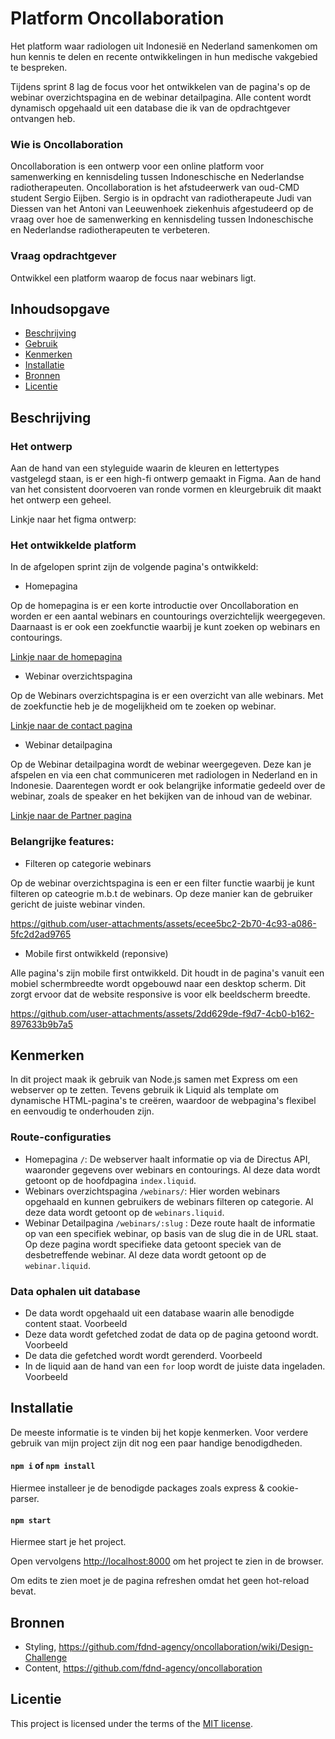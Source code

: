# Platform Oncollaboration

Het platform waar radiologen uit Indonesië en Nederland samenkomen om hun kennis te delen en recente ontwikkelingen in hun medische vakgebied te bespreken.

Tijdens sprint 8 lag de focus voor het ontwikkelen van de pagina's op de webinar overzichtspagina en de webinar detailpagina. Alle content wordt dynamisch opgehaald uit een database die ik van de opdrachtgever ontvangen heb.

### Wie is Oncollaboration
Oncollaboration is een ontwerp voor een online platform voor samenwerking en kennisdeling tussen Indoneschische en Nederlandse radiotherapeuten. Oncollaboration is het afstudeerwerk van oud-CMD student Sergio Eijben. Sergio is in opdracht van radiotherapeute Judi van Diessen van het Antoni van Leeuwenhoek ziekenhuis afgestudeerd op de vraag over hoe de samenwerking en kennisdeling tussen Indoneschische en Nederlandse radiotherapeuten te verbeteren.

### Vraag opdrachtgever

Ontwikkel een platform waarop de focus naar webinars ligt.

## Inhoudsopgave

  * [Beschrijving](#beschrijving)
  * [Gebruik](#gebruik)
  * [Kenmerken](#kenmerken)
  * [Installatie](#installatie)
  * [Bronnen](#bronnen)
  * [Licentie](#licentie)

## Beschrijving
### Het ontwerp
Aan de hand van een styleguide waarin de kleuren en lettertypes vastgelegd staan, is er een high-fi ontwerp gemaakt in Figma. Aan de hand van het consistent doorvoeren van ronde vormen en kleurgebruik dit maakt het ontwerp een geheel.

Linkje naar het figma ontwerp:

### Het ontwikkelde platform
In de afgelopen sprint zijn de volgende pagina's ontwikkeld:

- Homepagina

Op de homepagina is er een korte introductie over Oncollaboration en worden er een aantal webinars en countourings overzichtelijk weergegeven. Daarnaast is er ook een zoekfunctie waarbij je kunt zoeken op webinars en contourings.

[Linkje naar de homepagina](https://server-side-rendering-server-side-website-v7dd.onrender.com/)

- Webinar overzichtspagina

Op de Webinars overzichtspagina is er een overzicht van alle webinars. Met de zoekfunctie heb je de mogelijkheid om te zoeken op webinar.

[Linkje naar de contact pagina](https://server-side-rendering-server-side-website-v7dd.onrender.com/webinars)

- Webinar detailpagina

Op de Webinar detailpagina wordt de webinar weergegeven. Deze kan je afspelen en via een chat communiceren met radiologen in Nederland en in Indonesie. Daarentegen wordt er ook belangrijke informatie gedeeld over de webinar, zoals de speaker en het bekijken van de inhoud van de webinar.

[Linkje naar de Partner pagina](https://server-side-rendering-server-side-website-v7dd.onrender.com/webinars/fractionation-in-head-neck-and-cns-malignancies)

### Belangrijke features:

- Filteren op categorie webinars

Op de webinar overzichtspagina is een er een filter functie waarbij je kunt filteren op cateogrie m.b.t de webinars. Op deze manier kan de gebruiker gericht de juiste webinar vinden.

https://github.com/user-attachments/assets/ecee5bc2-2b70-4c93-a086-5fc2d2ad9765

- Mobile first ontwikkeld (reponsive)

Alle pagina's zijn mobile first ontwikkeld. Dit houdt in de pagina's vanuit een mobiel schermbreedte wordt opgebouwd naar een desktop scherm. Dit zorgt ervoor dat de website responsive is voor elk beeldscherm breedte.

https://github.com/user-attachments/assets/2dd629de-f9d7-4cb0-b162-897633b9b7a5

## Kenmerken
In dit project maak ik gebruik van Node.js samen met Express om een webserver op te zetten. Tevens gebruik ik Liquid als template om dynamische HTML-pagina's te creëren, waardoor de webpagina's flexibel en eenvoudig te onderhouden zijn.

### Route-configuraties
- Homepagina `/`: De webserver haalt informatie op via de Directus API, waaronder gegevens over webinars en contourings. Al deze data wordt getoont op de hoofdpagina `index.liquid`.
- Webinars overzichtspagina `/webinars/`: Hier worden webinars opgehaald en kunnen gebruikers de webinars filteren op categorie. Al deze data wordt getoont op de `webinars.liquid`.
- Webinar Detailpagina `/webinars/:slug` : Deze route haalt de informatie op van een specifiek webinar, op basis van de slug die in de URL staat. Op deze pagina wordt specifieke data getoont speciek van de desbetreffende webinar. Al deze data wordt getoont op de `webinar.liquid`.

### Data ophalen uit database
- De data wordt opgehaald uit een database waarin alle benodigde content staat. Voorbeeld
- Deze data wordt gefetched zodat de data op de pagina getoond wordt. Voorbeeld
- De data die gefetched wordt wordt gerenderd. Voorbeeld
- In de liquid aan de hand van een `for` loop wordt de juiste data ingeladen. Voorbeeld

## Installatie

De meeste informatie is te vinden bij het kopje kenmerken. Voor verdere gebruik van mijn project zijn dit nog een paar handige benodigdheden.

#### `npm i` of `npm install`
Hiermee installeer je de benodigde packages zoals express & cookie-parser.

#### `npm start`
Hiermee start je het project.

Open vervolgens [http://localhost:8000](http://localhost:8000) om het project te zien in de browser.

Om edits te zien moet je de pagina refreshen omdat het geen hot-reload bevat.

## Bronnen

- Styling, https://github.com/fdnd-agency/oncollaboration/wiki/Design-Challenge
- Content, https://github.com/fdnd-agency/oncollaboration

## Licentie

This project is licensed under the terms of the [MIT license](./LICENSE).
